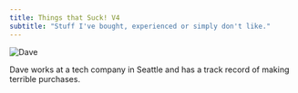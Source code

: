 ```yaml
---
title: Things that Suck! V4
subtitle: "Stuff I've bought, experienced or simply don't like."
---
```

![Dave](/img/dave.jpg)

Dave works at a tech company in Seattle and has a track record of making terrible purchases.
